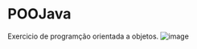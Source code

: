 # POOJava
Exercicio de programção orientada a objetos.
![image](https://user-images.githubusercontent.com/63370726/212489668-12fddb2f-f1f1-417a-bf2b-2f5dde5b8dfa.png)

